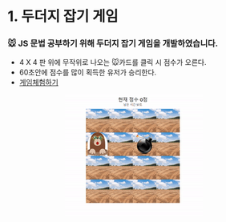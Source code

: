 # 1. 두더지 잡기 게임

### 🐭 JS 문법 공부하기 위해 두더지 잡기 게임을 개발하였습니다.

- 4 X 4 판 위에 무작위로 나오는 🐭카드를 클릭 시 점수가 오른다.
- 60초안에 점수를 많이 획득한 유저가 승리한다.
- [게임체험하기](https://dnr14.github.io/mole)

<div align=center>
  <img src=./images/mole.gif />
</div>
